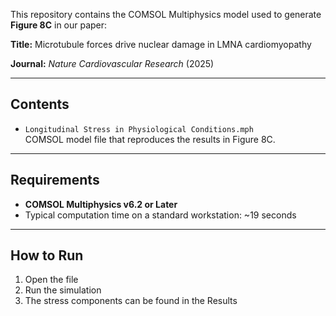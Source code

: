 This repository contains the COMSOL Multiphysics model used to generate **Figure 8C** in our paper:

**Title:** Microtubule forces drive nuclear damage in LMNA cardiomyopathy 

**Journal:** *Nature Cardiovascular Research* (2025)  


---

## Contents
- `Longitudinal Stress in Physiological Conditions.mph`  
  COMSOL model file that reproduces the results in Figure 8C.  

---

## Requirements
- **COMSOL Multiphysics v6.2 or Later**  
- Typical computation time on a standard workstation: ~19 seconds  

---

## How to Run
1. Open the file  
2. Run the simulation
3. The stress components can be found in the Results
